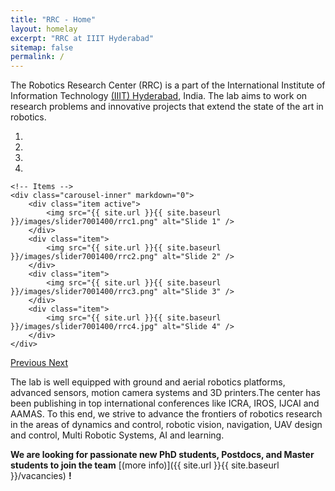 ```yaml
---
title: "RRC - Home"
layout: homelay
excerpt: "RRC at IIIT Hyderabad"
sitemap: false
permalink: /
---
```


The Robotics Research Center (RRC) is a part of the International Institute of Information Technology [(IIIT) Hyderabad](https://www.iiit.ac.in/), India. The lab aims to work on research problems and innovative projects that extend the state of the art in robotics. 

<div markdown="0" id="carousel" class="carousel slide" data-ride="carousel" data-interval="4000" data-pause="hover" >
    <!-- Menu -->
    <ol class="carousel-indicators">
        <li data-target="#carousel" data-slide-to="0" class="active"></li>
        <li data-target="#carousel" data-slide-to="1"></li>
        <li data-target="#carousel" data-slide-to="2"></li>
        <li data-target="#carousel" data-slide-to="3"></li>
        <!-- <li data-target="#carousel" data-slide-to="4"></li> -->
        <!-- <li data-target="#carousel" data-slide-to="5"></li> -->
        <!-- <li data-target="#carousel" data-slide-to="6"></li> -->
    </ol>

    <!-- Items -->
    <div class="carousel-inner" markdown="0">
        <div class="item active">
            <img src="{{ site.url }}{{ site.baseurl }}/images/slider7001400/rrc1.png" alt="Slide 1" />
        </div>
        <div class="item">
            <img src="{{ site.url }}{{ site.baseurl }}/images/slider7001400/rrc2.png" alt="Slide 2" />
        </div>
        <div class="item">
            <img src="{{ site.url }}{{ site.baseurl }}/images/slider7001400/rrc3.png" alt="Slide 3" />
        </div>
        <div class="item">
            <img src="{{ site.url }}{{ site.baseurl }}/images/slider7001400/rrc4.jpg" alt="Slide 4" />
        </div>
    </div>
  <a class="left carousel-control" href="#carousel" role="button" data-slide="prev">
    <span class="glyphicon glyphicon-chevron-left" aria-hidden="true"></span>
    <span class="sr-only">Previous</span>
  </a>
  <a class="right carousel-control" href="#carousel" role="button" data-slide="next">
    <span class="glyphicon glyphicon-chevron-right" aria-hidden="true"></span>
    <span class="sr-only">Next</span>
  </a>
</div>

 The lab is well equipped with ground and aerial robotics platforms, advanced sensors, motion camera systems and 3D printers.The center has been publishing in top international conferences like ICRA, IROS, IJCAI and AAMAS. To this end, we strive to advance the frontiers of robotics research in the areas of dynamics and control, robotic vision, navigation, UAV design and control, Multi Robotic Systems, AI and learning. 

 **We are  looking for passionate new PhD students, Postdocs, and Master students to join the team** [(more info)]({{ site.url }}{{ site.baseurl }}/vacancies) **!**

<!-- <figure class="fourth">
  <img src="{{ site.url }}{{ site.baseurl }}/images/logopic/Logo_IIIT.png" style="width: 210px">
  <img src="{{ site.url }}{{ site.baseurl }}/images/logopic/Logo_TCS.png" style="width: 110px">
</figure> -->
